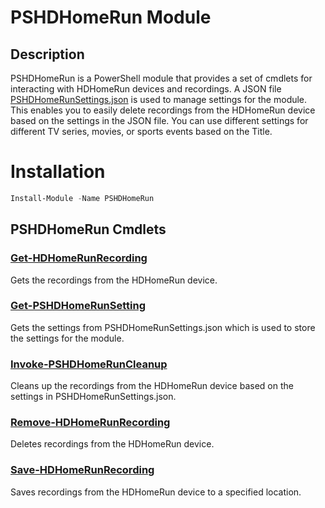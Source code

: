 # PSHDHomeRun Module

## Description

PSHDHomeRun is a PowerShell module that provides a set of cmdlets for interacting with HDHomeRun devices and recordings.
A JSON file [PSHDHomeRunSettings.json](/PSHDHomeRunSettings.json) is used to manage settings for the module.
This enables you to easily delete recordings from the HDHomeRun device based on the settings in the JSON file.
You can use different settings for different TV series, movies, or sports events based on the Title.

# Installation
```powershell
Install-Module -Name PSHDHomeRun
```

## PSHDHomeRun Cmdlets

### [Get-HDHomeRunRecording](/help/Get-HDHomeRunRecording.md)

Gets the recordings from the HDHomeRun device.

### [Get-PSHDHomeRunSetting](/help/Get-PSHDHomeRunSetting.md)

Gets the settings from PSHDHomeRunSettings.json which is used to store the settings for the module.

### [Invoke-PSHDHomeRunCleanup](/help/Invoke-PSHDHomeRunCleanup.md)

Cleans up the recordings from the HDHomeRun device based on the settings in PSHDHomeRunSettings.json.

### [Remove-HDHomeRunRecording](/help/Remove-HDHomeRunRecording.md)

Deletes recordings from the HDHomeRun device.

### [Save-HDHomeRunRecording](/help/Save-HDHomeRunRecording.md)

Saves recordings from the HDHomeRun device to a specified location.
